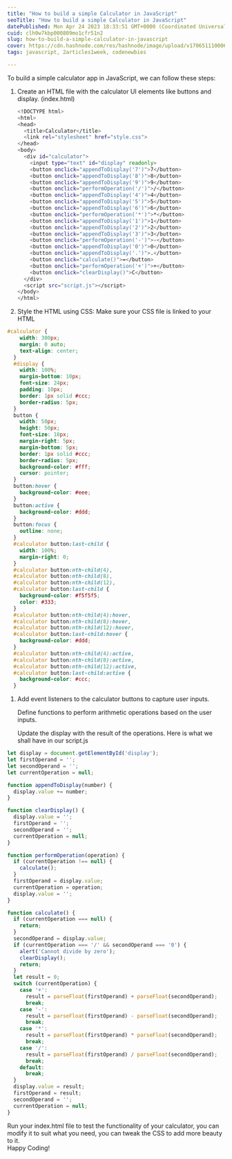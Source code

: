 ```yaml
---
title: "How to build a simple Calculator in JavaScript"
seoTitle: "How to build a simple Calculator in JavaScript"
datePublished: Mon Apr 24 2023 18:33:51 GMT+0000 (Coordinated Universal Time)
cuid: clh0w7kbp000809mo1cfr51n2
slug: how-to-build-a-simple-calculator-in-javascript
cover: https://cdn.hashnode.com/res/hashnode/image/upload/v1706511100063/076f024e-cde8-4f26-b378-7523e8ece5a4.png
tags: javascript, 2articles1week, codenewbies

---
```


To build a simple calculator app in JavaScript, we can follow these steps:

1. Create an HTML file with the calculator UI elements like buttons and display. (index.html)
    
    ```bash
    <!DOCTYPE html>
    <html>
    <head>
      <title>Calculator</title>
      <link rel="stylesheet" href="style.css">
    </head>
    <body>
      <div id="calculator">
        <input type="text" id="display" readonly>
        <button onclick="appendToDisplay('7')">7</button>
        <button onclick="appendToDisplay('8')">8</button>
        <button onclick="appendToDisplay('9')">9</button>
        <button onclick="performOperation('/')">/</button>
        <button onclick="appendToDisplay('4')">4</button>
        <button onclick="appendToDisplay('5')">5</button>
        <button onclick="appendToDisplay('6')">6</button>
        <button onclick="performOperation('*')">*</button>
        <button onclick="appendToDisplay('1')">1</button>
        <button onclick="appendToDisplay('2')">2</button>
        <button onclick="appendToDisplay('3')">3</button>
        <button onclick="performOperation('-')">-</button>
        <button onclick="appendToDisplay('0')">0</button>
        <button onclick="appendToDisplay('.')">.</button>
        <button onclick="calculate()">=</button>
        <button onclick="performOperation('+')">+</button>
        <button onclick="clearDisplay()">C</button>
      </div>
      <script src="script.js"></script>
    </body>
    </html>
    ```
    
2. Style the HTML using CSS: Make sure your CSS file is linked to your HTML
    

```css
#calculator {
    width: 300px;
    margin: 0 auto;
    text-align: center;
  }
  #display {
    width: 100%;
    margin-bottom: 10px;
    font-size: 24px;
    padding: 10px;
    border: 1px solid #ccc;
    border-radius: 5px;
  }  
  button {
    width: 50px;
    height: 50px;
    font-size: 18px;
    margin-right: 5px;
    margin-bottom: 5px;
    border: 1px solid #ccc;
    border-radius: 5px;
    background-color: #fff;
    cursor: pointer;
  }
  button:hover {
    background-color: #eee;
  }
  button:active {
    background-color: #ddd;
  }
  button:focus {
    outline: none;
  }
  #calculator button:last-child {
    width: 100%;
    margin-right: 0;
  }
  #calculator button:nth-child(4),
  #calculator button:nth-child(8),
  #calculator button:nth-child(12),
  #calculator button:last-child {
    background-color: #f5f5f5;
    color: #333;
  }
  #calculator button:nth-child(4):hover,
  #calculator button:nth-child(8):hover,
  #calculator button:nth-child(12):hover,
  #calculator button:last-child:hover {
    background-color: #ddd;
  }
  #calculator button:nth-child(4):active,
  #calculator button:nth-child(8):active,
  #calculator button:nth-child(12):active,
  #calculator button:last-child:active {
    background-color: #ccc;
  }  
```

1. Add event listeners to the calculator buttons to capture user inputs.
    
    Define functions to perform arithmetic operations based on the user inputs.
    
    Update the display with the result of the operations. Here is what we shall have in our script.js
    

```javascript
let display = document.getElementById('display');
let firstOperand = '';
let secondOperand = '';
let currentOperation = null;

function appendToDisplay(number) {
  display.value += number;
}

function clearDisplay() {
  display.value = '';
  firstOperand = '';
  secondOperand = '';
  currentOperation = null;
}

function performOperation(operation) {
  if (currentOperation !== null) {
    calculate();
  }
  firstOperand = display.value;
  currentOperation = operation;
  display.value = '';
}

function calculate() {
  if (currentOperation === null) {
    return;
  }
  secondOperand = display.value;
  if (currentOperation === '/' && secondOperand === '0') {
    alert('Cannot divide by zero');
    clearDisplay();
    return;
  }
  let result = 0;
  switch (currentOperation) {
    case '+':
      result = parseFloat(firstOperand) + parseFloat(secondOperand);
      break;
    case '-':
      result = parseFloat(firstOperand) - parseFloat(secondOperand);
      break;
    case '*':
      result = parseFloat(firstOperand) * parseFloat(secondOperand);
      break;
    case '/':
      result = parseFloat(firstOperand) / parseFloat(secondOperand);
      break;
    default:
      break;
  }
  display.value = result;
  firstOperand = result;
  secondOperand = '';
  currentOperation = null;
}
```

Run your index.html file to test the functionality of your calculator, you can modify it to suit what you need, you can tweak the CSS to add more beauty to it.  
Happy Coding!
